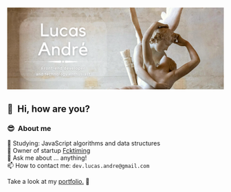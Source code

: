 ![Banner](https://github.com/lucas-andre/lucas-andre/blob/master/banner.png)
## 👋 &nbsp;Hi, how are you?

### 😎 &nbsp;About me

🌱 Studying: JavaScript algorithms and data structures  
💼 Owner of startup [Fcktiming](https://fcktiming.studio)  
💬 Ask me about ... anything!  
📫 How to contact me: `dev.lucas.andre@gmail.com`

Take a look at my [portfolio.](https://lucas-andre.github.io) 🚀

